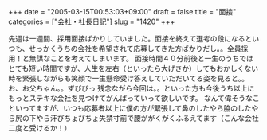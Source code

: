 +++
date = "2005-03-15T00:53:03+09:00"
draft = false
title = "面接"
categories = ["会社・社長日記"]
slug = "1420"
+++

先週は一週間、採用面接ばかりしていました。面接を終えて選考の段になるといつも、せっかくうちの会社を希望されて応募してきた方ばかりだし。。全員採用！と無謀なことを考えてしまいます。
面接時間４０分前後と一生のうちではとても短い時間ですが、人生を左右（といったら大げさか）してもおかしくない時を緊張しながらも笑顔で一生懸命受け答えしていただいてる姿を見ると。。お、お父ちゃん。。ずびびっ
残念ながら今回は。。といった方も今後うち以上にもっとステキな会社を見つけてがんばっていって欲しいです。
なんて偉そうなこといってますが、いつも応募者以上に僕の方が緊張して鼻のしたやら脇のしたやら尻の下やら汗びちょびちょ失禁寸前で腰ががくがくふるえてます（こんな会社二度と受けるか！）
